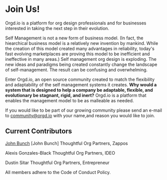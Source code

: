 <!-- TITLE: Community Member Page -->


# Join Us!

Orgd<i></i>.io is a platform for org design professionals and for businesses interested in taking the next step in their evolution. 

Self Management is not a new form of business model. (In fact, the hiearchical business model is a relatively new invention by mankind. While the creation of this model created many advantages in reliability, today's fast evolving marketplaces are proving this model to be inefficient and ineffective in many areas.)  Self management org design is exploding. The new ideas and paradigms being created constantly change the landscape of self-management. The result can be confusing and overwhelming.

Enter Orgd<i></i>.io, an open source community created to match the flexibility and adaptability of the self management systems it creates. **Why would a system that is designed to help a company be adaptable, flexible, and evolutionary be stagnant, rigid, and inert?** Orgd<i></i>.io is a platform that enables the management model to be as malleable as needed.

If you would like to be part of our growing community please send an e-mail to community@orgd.io with your name,and reason you would like to join.

## Current Contributors

[John Bunch](http://orgd.io/community-member-page/john-bunch)
[John Bunch] 
Thoughtful Org Partners, Zappos

Alexis Gonzales-Black 
Thoughtful Org Partners, IDEO

Dustin Sitar 
Thoughtful Org Partners, Entrepreneur


All members adhere to the Code of Conduct Policy.
